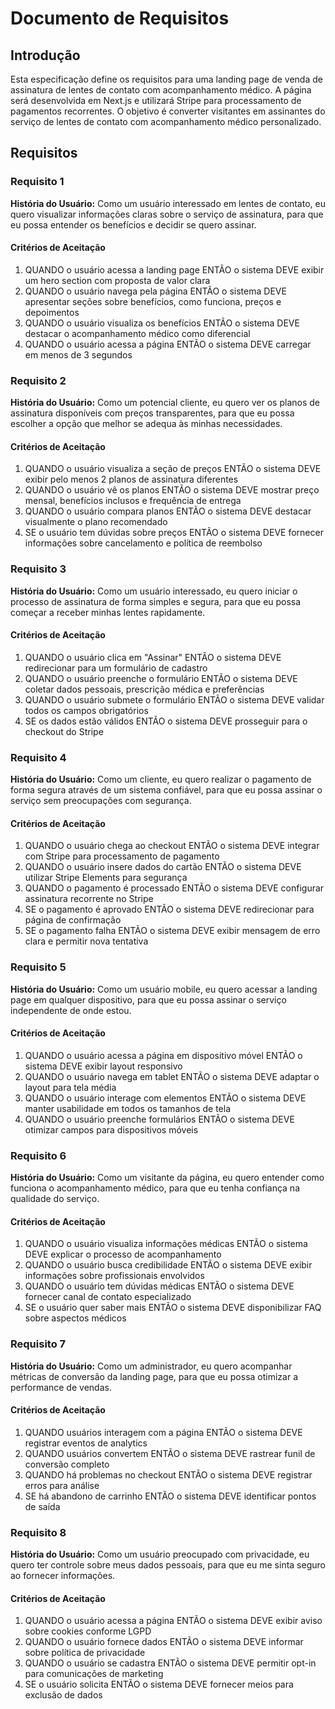 # Documento de Requisitos

## Introdução

Esta especificação define os requisitos para uma landing page de venda de assinatura de lentes de contato com acompanhamento médico. A página será desenvolvida em Next.js e utilizará Stripe para processamento de pagamentos recorrentes. O objetivo é converter visitantes em assinantes do serviço de lentes de contato com acompanhamento médico personalizado.

## Requisitos

### Requisito 1

**História do Usuário:** Como um usuário interessado em lentes de contato, eu quero visualizar informações claras sobre o serviço de assinatura, para que eu possa entender os benefícios e decidir se quero assinar.

#### Critérios de Aceitação

1. QUANDO o usuário acessa a landing page ENTÃO o sistema DEVE exibir um hero section com proposta de valor clara
2. QUANDO o usuário navega pela página ENTÃO o sistema DEVE apresentar seções sobre benefícios, como funciona, preços e depoimentos
3. QUANDO o usuário visualiza os benefícios ENTÃO o sistema DEVE destacar o acompanhamento médico como diferencial
4. QUANDO o usuário acessa a página ENTÃO o sistema DEVE carregar em menos de 3 segundos

### Requisito 2

**História do Usuário:** Como um potencial cliente, eu quero ver os planos de assinatura disponíveis com preços transparentes, para que eu possa escolher a opção que melhor se adequa às minhas necessidades.

#### Critérios de Aceitação

1. QUANDO o usuário visualiza a seção de preços ENTÃO o sistema DEVE exibir pelo menos 2 planos de assinatura diferentes
2. QUANDO o usuário vê os planos ENTÃO o sistema DEVE mostrar preço mensal, benefícios inclusos e frequência de entrega
3. QUANDO o usuário compara planos ENTÃO o sistema DEVE destacar visualmente o plano recomendado
4. SE o usuário tem dúvidas sobre preços ENTÃO o sistema DEVE fornecer informações sobre cancelamento e política de reembolso

### Requisito 3

**História do Usuário:** Como um usuário interessado, eu quero iniciar o processo de assinatura de forma simples e segura, para que eu possa começar a receber minhas lentes rapidamente.

#### Critérios de Aceitação

1. QUANDO o usuário clica em "Assinar" ENTÃO o sistema DEVE redirecionar para um formulário de cadastro
2. QUANDO o usuário preenche o formulário ENTÃO o sistema DEVE coletar dados pessoais, prescrição médica e preferências
3. QUANDO o usuário submete o formulário ENTÃO o sistema DEVE validar todos os campos obrigatórios
4. SE os dados estão válidos ENTÃO o sistema DEVE prosseguir para o checkout do Stripe

### Requisito 4

**História do Usuário:** Como um cliente, eu quero realizar o pagamento de forma segura através de um sistema confiável, para que eu possa assinar o serviço sem preocupações com segurança.

#### Critérios de Aceitação

1. QUANDO o usuário chega ao checkout ENTÃO o sistema DEVE integrar com Stripe para processamento de pagamento
2. QUANDO o usuário insere dados do cartão ENTÃO o sistema DEVE utilizar Stripe Elements para segurança
3. QUANDO o pagamento é processado ENTÃO o sistema DEVE configurar assinatura recorrente no Stripe
4. SE o pagamento é aprovado ENTÃO o sistema DEVE redirecionar para página de confirmação
5. SE o pagamento falha ENTÃO o sistema DEVE exibir mensagem de erro clara e permitir nova tentativa

### Requisito 5

**História do Usuário:** Como um usuário mobile, eu quero acessar a landing page em qualquer dispositivo, para que eu possa assinar o serviço independente de onde estou.

#### Critérios de Aceitação

1. QUANDO o usuário acessa a página em dispositivo móvel ENTÃO o sistema DEVE exibir layout responsivo
2. QUANDO o usuário navega em tablet ENTÃO o sistema DEVE adaptar o layout para tela média
3. QUANDO o usuário interage com elementos ENTÃO o sistema DEVE manter usabilidade em todos os tamanhos de tela
4. QUANDO o usuário preenche formulários ENTÃO o sistema DEVE otimizar campos para dispositivos móveis

### Requisito 6

**História do Usuário:** Como um visitante da página, eu quero entender como funciona o acompanhamento médico, para que eu tenha confiança na qualidade do serviço.

#### Critérios de Aceitação

1. QUANDO o usuário visualiza informações médicas ENTÃO o sistema DEVE explicar o processo de acompanhamento
2. QUANDO o usuário busca credibilidade ENTÃO o sistema DEVE exibir informações sobre profissionais envolvidos
3. QUANDO o usuário tem dúvidas médicas ENTÃO o sistema DEVE fornecer canal de contato especializado
4. SE o usuário quer saber mais ENTÃO o sistema DEVE disponibilizar FAQ sobre aspectos médicos

### Requisito 7

**História do Usuário:** Como um administrador, eu quero acompanhar métricas de conversão da landing page, para que eu possa otimizar a performance de vendas.

#### Critérios de Aceitação

1. QUANDO usuários interagem com a página ENTÃO o sistema DEVE registrar eventos de analytics
2. QUANDO usuários convertem ENTÃO o sistema DEVE rastrear funil de conversão completo
3. QUANDO há problemas no checkout ENTÃO o sistema DEVE registrar erros para análise
4. SE há abandono de carrinho ENTÃO o sistema DEVE identificar pontos de saída

### Requisito 8

**História do Usuário:** Como um usuário preocupado com privacidade, eu quero ter controle sobre meus dados pessoais, para que eu me sinta seguro ao fornecer informações.

#### Critérios de Aceitação

1. QUANDO o usuário acessa a página ENTÃO o sistema DEVE exibir aviso sobre cookies conforme LGPD
2. QUANDO o usuário fornece dados ENTÃO o sistema DEVE informar sobre política de privacidade
3. QUANDO o usuário se cadastra ENTÃO o sistema DEVE permitir opt-in para comunicações de marketing
4. SE o usuário solicita ENTÃO o sistema DEVE fornecer meios para exclusão de dados